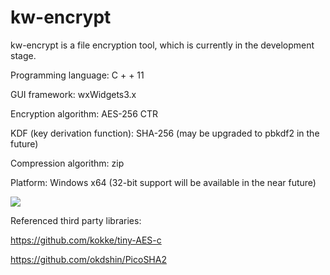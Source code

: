 # kw-encrypt

kw-encrypt is a file encryption tool, which is currently in the development stage.

Programming language: C + + 11

GUI framework: wxWidgets3.x

Encryption algorithm: AES-256 CTR

KDF (key derivation function): SHA-256 (may be upgraded to pbkdf2 in the future)

Compression algorithm: zip

Platform: Windows x64 (32-bit support will be available in the near future)







![](https://github.com/Kwansy98/kw-encrypt/blob/master/kwe.PNG)



Referenced third party libraries:

https://github.com/kokke/tiny-AES-c

https://github.com/okdshin/PicoSHA2
